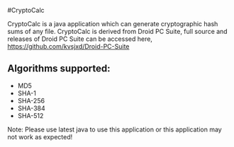 #CryptoCalc

CryptoCalc is a java application which can generate cryptographic hash sums of any file. CryptoCalc is derived from Droid PC Suite, full source and releases of Droid PC Suite can be accessed here, https://github.com/kvsjxd/Droid-PC-Suite

## Algorithms supported:

* MD5
* SHA-1
* SHA-256
* SHA-384
* SHA-512

Note: Please use latest java to use this application or this application may not work as expected!
